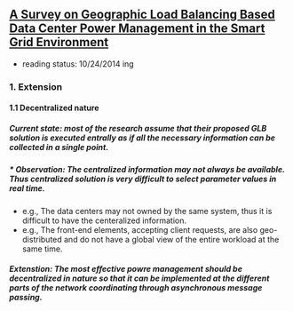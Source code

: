 ## [A Survey on Geographic Load Balancing Based Data Center Power Management in the Smart Grid Environment](http://ieeexplore.ieee.org/stamp/stamp.jsp?tp=&arnumber=6578864&tag=1)

- reading status: 10/24/2014 ing



### 1. Extension
#### 1.1 Decentralized nature
##### *Current state*: most of the research assume that their proposed GLB solution is executed entrally as if all the necessary information can be collected in a single point.
##### * *Observation*: The centralized information may not always be available. Thus centralized solution is very difficult to select parameter values in real time.
  - e.g., The data centers may not owned by the same system, thus it is difficult to have the centeralized information.
  - e.g., The front-end elements, accepting client requests, are also geo-distributed and do not have a global view of the entire workload at the same time.
##### *Extenstion*: The most effective powre management should be **decentralized** in nature so that it can be implemented at the different parts of the network coordinating through asynchronous message passing.

